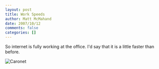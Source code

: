 ```yaml
---
layout: post
title: Work Speeds
author: Matt McMahand
date: 2007/10/12
comments: false
categories: []
---
```


So internet is fully working at the office. I'd say that it is a little faster than before.

<img src="http://www.speedtest.net/result/246307064.png" alt="Caronet" />
